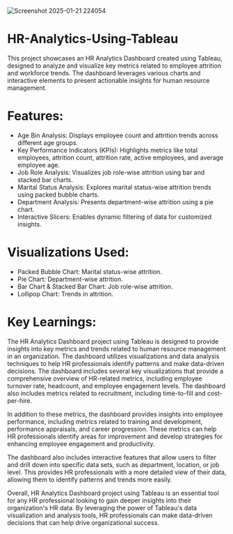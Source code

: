 ![Screenshot 2025-01-21 224054](https://github.com/user-attachments/assets/08536832-83d2-4ff0-9e4b-9766ce245443)
# HR-Analytics-Using-Tableau
This project showcases an HR Analytics Dashboard created using Tableau, designed to analyze and visualize key metrics related to employee attrition and workforce trends. The dashboard leverages various charts and interactive elements to present actionable insights for human resource management.

# Features:
- Age Bin Analysis: Displays employee count and attrition trends across different age groups.
- Key Performance Indicators (KPIs): Highlights metrics like total employees, attrition count, attrition rate, active employees, and average employee age.
- Job Role Analysis: Visualizes job role-wise attrition using bar and stacked bar charts.
- Marital Status Analysis: Explores marital status-wise attrition trends using packed bubble charts.
- Department Analysis: Presents department-wise attrition using a pie chart.
- Interactive Slicers: Enables dynamic filtering of data for customized insights.

# Visualizations Used:
- Packed Bubble Chart: Marital status-wise attrition.
- Pie Chart: Department-wise attrition.
- Bar Chart & Stacked Bar Chart: Job role-wise attrition.
- Lollipop Chart: Trends in attrition.

# Key Learnings:
The HR Analytics Dashboard project using Tableau is designed to provide insights into key metrics and trends related to human resource management in an organization. The dashboard utilizes visualizations and data analysis techniques to help HR professionals identify patterns and make data-driven decisions. The dashboard includes several key visualizations that provide a comprehensive overview of HR-related metrics, including employee turnover rate, headcount, and employee engagement levels. The dashboard also includes metrics related to recruitment, including time-to-fill and cost-per-hire.

In addition to these metrics, the dashboard provides insights into employee performance, including metrics related to training and development, performance appraisals, and career progression. These metrics can help HR professionals identify areas for improvement and develop strategies for enhancing employee engagement and productivity.

The dashboard also includes interactive features that allow users to filter and drill down into specific data sets, such as department, location, or job level. This provides HR professionals with a more detailed view of their data, allowing them to identify patterns and trends more easily.

Overall, HR Analytics Dashboard project using Tableau is an essential tool for any HR professional looking to gain deeper insights into their organization's HR data. By leveraging the power of Tableau's data visualization and analysis tools, HR professionals can make data-driven decisions that can help drive organizational success.
